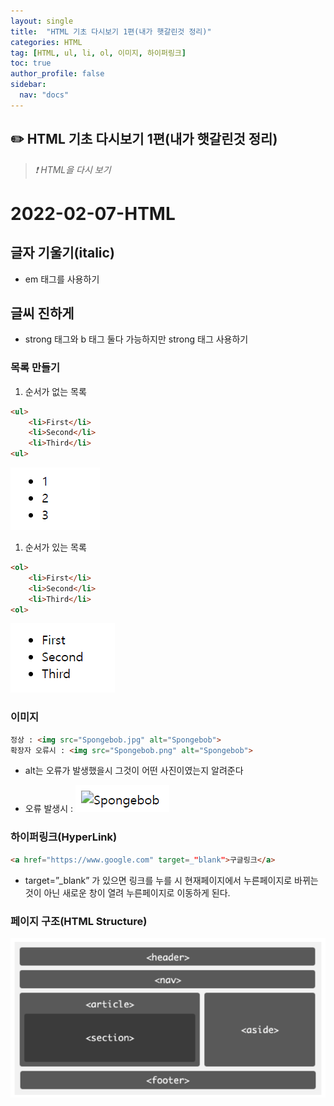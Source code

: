 ```yaml
---
layout: single
title:  "HTML 기초 다시보기 1편(내가 햇갈린것 정리)"
categories: HTML 
tag: [HTML, ul, li, ol, 이미지, 하이퍼링크]
toc: true
author_profile: false
sidebar:
  nav: "docs"
---
```


## ✏️  HTML 기초 다시보기 1편(내가 햇갈린것 정리)

<!--Quote-->
> *❗ HTML을 다시 보기*  

# 2022-02-07-HTML

## 글자 기울기(italic)

- em 태그를 사용하기

## 글씨 진하게

- strong 태그와 b 태그 둘다 가능하지만 strong 태그 사용하기

### 목록 만들기

1. 순서가 없는 목록 

```html
<ul>
	<li>First</li>
	<li>Second</li>
	<li>Third</li>
<ul>
```

![ul.png](/assets/images/posts/2022-02-07/ul.png)

1. 순서가 있는 목록

```html
<ol>
	<li>First</li>
	<li>Second</li>
	<li>Third</li>
<ol>
```

![ol.png](/assets/images/posts/2022-02-07/ol.png)

### 이미지

```html
정상 : <img src="Spongebob.jpg" alt="Spongebob">
확장자 오류시 : <img src="Spongebob.png" alt="Spongebob">
```

- alt는 오류가 발생했을시 그것이 어떤 사진이였는지 알려준다

- 오류 발생시 : ![alt.png](/assets/images/posts/2022-02-07/alt.png)

### 하이퍼링크(HyperLink)

```html
<a href="https://www.google.com" target=_"blank">구글링크</a>
```

- target=”_blank” 가 있으면 링크를 누를 시 현재페이지에서 누른페이지로 바뀌는 것이 아닌 새로운 창이 열려 누른페이지로 이동하게 된다.

### 페이지 구조(HTML Structure)

![html 구조 .png](/assets/images/posts/2022-02-07/structure.png)